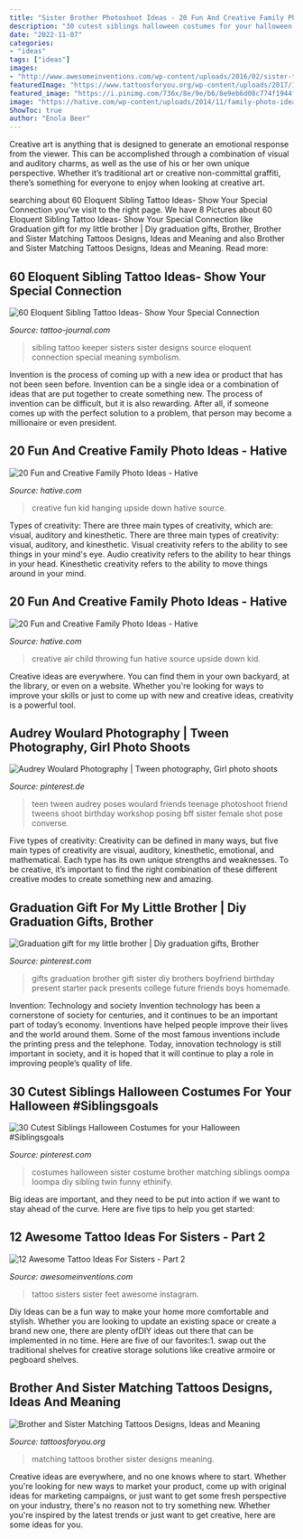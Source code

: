 ```yaml
---
title: "Sister Brother Photoshoot Ideas - 20 Fun And Creative Family Photo Ideas"
description: "30 cutest siblings halloween costumes for your halloween #siblingsgoals"
date: "2022-11-07"
categories:
- "ideas"
tags: ["ideas"]
images:
- "http://www.awesomeinventions.com/wp-content/uploads/2016/02/sister-tattoo-ideas-feet.jpg"
featuredImage: "https://www.tattoosforyou.org/wp-content/uploads/2017/10/Sister-and-Brother-Matching-Tattoos.jpg"
featured_image: "https://i.pinimg.com/736x/8e/9e/b6/8e9eb6d08c774f1944f31fb1501e6f3c.jpg"
image: "https://hative.com/wp-content/uploads/2014/11/family-photo-ideas/8-fun-creative-family-photo-ideas.jpg"
ShowToc: true
author: "Enola Beer"
---
```



Creative art is anything that is designed to generate an emotional response from the viewer. This can be accomplished through a combination of visual and auditory charms, as well as the use of his or her own unique perspective. Whether it’s traditional art or creative non-committal graffiti, there’s something for everyone to enjoy when looking at creative art.

	

		
searching about 60 Eloquent Sibling Tattoo Ideas- Show Your Special Connection you've visit to the right page. We have 8 Pictures about 60 Eloquent Sibling Tattoo Ideas- Show Your Special Connection like Graduation gift for my little brother | Diy graduation gifts, Brother, Brother and Sister Matching Tattoos Designs, Ideas and Meaning and also Brother and Sister Matching Tattoos Designs, Ideas and Meaning. Read more:
		
    
## 60 Eloquent Sibling Tattoo Ideas- Show Your Special Connection

<img loading=lazy src="https://tattoo-journal.com/wp-content/uploads/2016/09/sibling-tattoo26-650x403.jpg" onerror="this.onerror=null;this.src='https://tse2.mm.bing.net/th?id=OIP.exrk-i9C1A7pfGK13VSCEAHaEl&amp;pid=15.1';" alt="60 Eloquent Sibling Tattoo Ideas- Show Your Special Connection">

_Source: tattoo-journal.com_

>sibling tattoo keeper sisters sister designs source eloquent connection special meaning symbolism. 

	

Invention is the process of coming up with a new idea or product that has not been seen before. Invention can be a single idea or a combination of ideas that are put together to create something new. The process of invention can be difficult, but it is also rewarding. After all, if someone comes up with the perfect solution to a problem, that person may become a millionaire or even president.

    
## 20 Fun And Creative Family Photo Ideas - Hative

<img loading=lazy src="https://hative.com/wp-content/uploads/2014/11/family-photo-ideas/8-fun-creative-family-photo-ideas.jpg" onerror="this.onerror=null;this.src='https://tse1.mm.bing.net/th?id=OIP.PtV-egQPL1jxRXLvlMMx7wHaHa&amp;pid=15.1';" alt="20 Fun and Creative Family Photo Ideas - Hative">

_Source: hative.com_

>creative fun kid hanging upside down hative source. 

	

Types of creativity: There are three main types of creativity, which are: visual, auditory and kinesthetic.
There are three main types of creativity: visual, auditory, and kinesthetic. Visual creativity refers to the ability to see things in your mind's eye. Audio creativity refers to the ability to hear things in your head. Kinesthetic creativity refers to the ability to move things around in your mind.

    
## 20 Fun And Creative Family Photo Ideas - Hative

<img loading=lazy src="https://hative.com/wp-content/uploads/2014/11/family-photo-ideas/9-fun-creative-family-photo-ideas.jpg" onerror="this.onerror=null;this.src='https://tse2.mm.bing.net/th?id=OIP.gh41BjgM6HvW1Hn8TSz0rwHaLK&amp;pid=15.1';" alt="20 Fun and Creative Family Photo Ideas - Hative">

_Source: hative.com_

>creative air child throwing fun hative source upside down kid. 

	

Creative ideas are everywhere. You can find them in your own backyard, at the library, or even on a website. Whether you're looking for ways to improve your skills or just to come up with new and creative ideas, creativity is a powerful tool.

    
## Audrey Woulard Photography | Tween Photography, Girl Photo Shoots

<img loading=lazy src="https://i.pinimg.com/736x/5e/bc/9e/5ebc9e880ac3ec94ff71e1307a531e1c--teen-photography-friend-photography.jpg" onerror="this.onerror=null;this.src='https://tse1.mm.bing.net/th?id=OIP.ETGgpjrCHc7gZhnJEuox0AHaKX&amp;pid=15.1';" alt="Audrey Woulard Photography | Tween photography, Girl photo shoots">

_Source: pinterest.de_

>teen tween audrey poses woulard friends teenage photoshoot friend tweens shoot birthday workshop posing bff sister female shot pose converse. 

	

Five types of creativity:
Creativity can be defined in many ways, but five main types of creativity are visual, auditory, kinesthetic, emotional, and mathematical. Each type has its own unique strengths and weaknesses. To be creative, it’s important to find the right combination of these different creative modes to create something new and amazing.

    
## Graduation Gift For My Little Brother | Diy Graduation Gifts, Brother

<img loading=lazy src="https://i.pinimg.com/736x/b1/6c/f1/b16cf18befaac40a80ecc0fd2cec9270--gifts-for-my-brother-brother-present.jpg" onerror="this.onerror=null;this.src='https://tse4.mm.bing.net/th?id=OIP.S43TN_jRXbOhjs-vBqyX7wHaNK&amp;pid=15.1';" alt="Graduation gift for my little brother | Diy graduation gifts, Brother">

_Source: pinterest.com_

>gifts graduation brother gift sister diy brothers boyfriend birthday present starter pack presents college future friends boys homemade. 

	

Invention: Technology and society
Invention technology has been a cornerstone of society for centuries, and it continues to be an important part of today’s economy. Inventions have helped people improve their lives and the world around them. Some of the most famous inventions include the printing press and the telephone. Today, innovation technology is still important in society, and it is hoped that it will continue to play a role in improving people’s quality of life.

    
## 30 Cutest Siblings Halloween Costumes For Your Halloween #Siblingsgoals

<img loading=lazy src="https://i.pinimg.com/736x/8e/9e/b6/8e9eb6d08c774f1944f31fb1501e6f3c.jpg" onerror="this.onerror=null;this.src='https://tse1.mm.bing.net/th?id=OIP._iZjM3kh0r4MEQio3xrTFwHaLH&amp;pid=15.1';" alt="30 Cutest Siblings Halloween Costumes for your Halloween #Siblingsgoals">

_Source: pinterest.com_

>costumes halloween sister costume brother matching siblings oompa loompa diy sibling twin funny ethinify. 

	

Big ideas are important, and they need to be put into action if we want to stay ahead of the curve. Here are five tips to help you get started: 

    
## 12 Awesome Tattoo Ideas For Sisters - Part 2

<img loading=lazy src="http://www.awesomeinventions.com/wp-content/uploads/2016/02/sister-tattoo-ideas-feet.jpg" onerror="this.onerror=null;this.src='https://tse4.mm.bing.net/th?id=OIP.b7sm9A9ROYjdQISTJO6sQAHaFo&amp;pid=15.1';" alt="12 Awesome Tattoo Ideas For Sisters - Part 2">

_Source: awesomeinventions.com_

>tattoo sisters sister feet awesome instagram. 

	

Diy Ideas can be a fun way to make your home more comfortable and stylish. Whether you are looking to update an existing space or create a brand new one, there are plenty ofDIY ideas out there that can be implemented in no time. Here are five of our favorites:1. swap out the traditional shelves for creative storage solutions like creative armoire or pegboard shelves.
    
## Brother And Sister Matching Tattoos Designs, Ideas And Meaning

<img loading=lazy src="https://www.tattoosforyou.org/wp-content/uploads/2017/10/Sister-and-Brother-Matching-Tattoos.jpg" onerror="this.onerror=null;this.src='https://tse2.mm.bing.net/th?id=OIP.cVrGMl_K23qYVHdDZIZxxgHaJ3&amp;pid=15.1';" alt="Brother and Sister Matching Tattoos Designs, Ideas and Meaning">

_Source: tattoosforyou.org_

>matching tattoos brother sister designs meaning. 

	

Creative ideas are everywhere, and no one knows where to start. Whether you're looking for new ways to market your product, come up with original ideas for marketing campaigns, or just want to get some fresh perspective on your industry, there's no reason not to try something new. Whether you're inspired by the latest trends or just want to get creative, here are some ideas for you.

